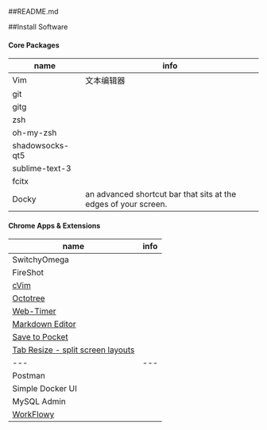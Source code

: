 ##README.md

##Install Software

#### Core Packages

| name | info |
| --- | --- |
| Vim | 文本编辑器 |
| git |  |
| gitg |  |
| zsh |  |
| oh-my-zsh |  |
| shadowsocks-qt5 |  |
| sublime-text-3 |  |
| fcitx |  |
| Docky | an advanced shortcut bar that sits at the edges of your screen. |

#### Chrome Apps & Extensions


| name | info |
| --- | --- |
| SwitchyOmega |  |
| FireShot |  |
| [cVim](https://chrome.google.com/webstore/detail/vimium/dbepggeogbaibhgnhhndojpepiihcmeb) |  |
| [Octotree](https://chrome.google.com/webstore/detail/cvim/ihlenndgcmojhcghmfjfneahoeklbjjh) |  |
| [Web-Timer](https://chrome.google.com/webstore/detail/web-timer/ggnjbdfgigejghknieofeahaknkjafim) | |
| [Markdown Editor](https://chrome.google.com/webstore/detail/markdown-editor/ekdcaddpmiodcipjfmffhhefijpdckaf) | |
| [Save to Pocket](https://chrome.google.com/webstore/detail/save-to-pocket/niloccemoadcdkdjlinkgdfekeahmflj) |  |
| [Tab Resize - split screen layouts](https://chrome.google.com/webstore/detail/tab-resize-split-screen-l/bkpenclhmiealbebdopglffmfdiilejc) ||
| --- | --- |
| Postman | |
| Simple Docker UI | |
| MySQL Admin | |
| [WorkFlowy](https://chrome.google.com/webstore/detail/workflowy/koegeopamaoljbmhnfjbclbocehhgmkm/related?hl=zh-CN) | |